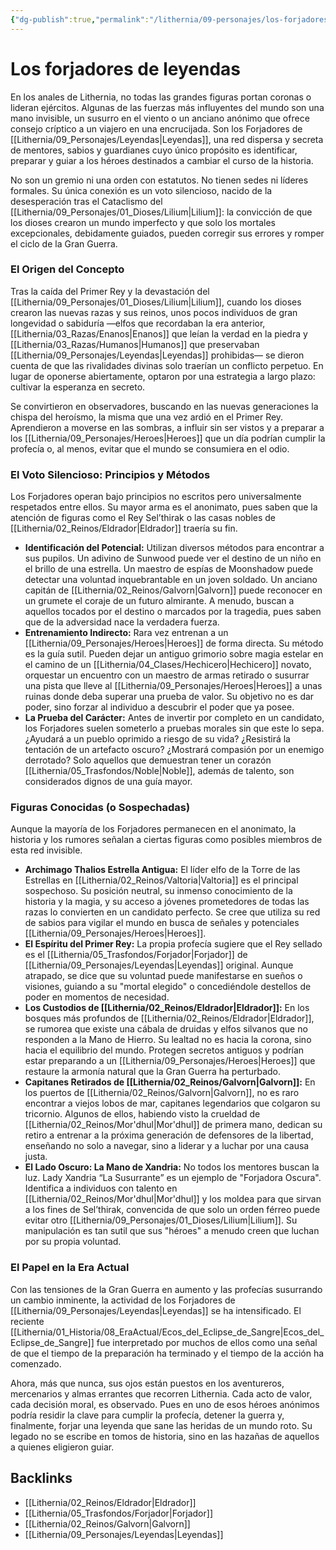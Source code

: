 ```yaml
---
{"dg-publish":true,"permalink":"/lithernia/09-personajes/los-forjadores-de-leyendas/","title":"Los forjadores de Leyendas","tags":["lithernia","faccion"]}
---
```


# Los forjadores de leyendas

En los anales de Lithernia, no todas las grandes figuras portan coronas o lideran ejércitos. Algunas de las fuerzas más influyentes del mundo son una mano invisible, un susurro en el viento o un anciano anónimo que ofrece consejo críptico a un viajero en una encrucijada. Son los Forjadores de [[Lithernia/09_Personajes/Leyendas\|Leyendas]], una red dispersa y secreta de mentores, sabios y guardianes cuyo único propósito es identificar, preparar y guiar a los héroes destinados a cambiar el curso de la historia.

No son un gremio ni una orden con estatutos. No tienen sedes ni líderes formales. Su única conexión es un voto silencioso, nacido de la desesperación tras el Cataclismo del [[Lithernia/09_Personajes/01_Dioses/Lilium\|Lilium]]: la convicción de que los dioses crearon un mundo imperfecto y que solo los mortales excepcionales, debidamente guiados, pueden corregir sus errores y romper el ciclo de la Gran Guerra.

### El Origen del Concepto

Tras la caída del Primer Rey y la devastación del [[Lithernia/09_Personajes/01_Dioses/Lilium\|Lilium]], cuando los dioses crearon las nuevas razas y sus reinos, unos pocos individuos de gran longevidad o sabiduría —elfos que recordaban la era anterior, [[Lithernia/03_Razas/Enanos\|Enanos]] que leían la verdad en la piedra y [[Lithernia/03_Razas/Humanos\|Humanos]] que preservaban [[Lithernia/09_Personajes/Leyendas\|Leyendas]] prohibidas— se dieron cuenta de que las rivalidades divinas solo traerían un conflicto perpetuo. En lugar de oponerse abiertamente, optaron por una estrategia a largo plazo: cultivar la esperanza en secreto.

Se convirtieron en observadores, buscando en las nuevas generaciones la chispa del heroísmo, la misma que una vez ardió en el Primer Rey. Aprendieron a moverse en las sombras, a influir sin ser vistos y a preparar a los [[Lithernia/09_Personajes/Heroes\|Heroes]] que un día podrían cumplir la profecía o, al menos, evitar que el mundo se consumiera en el odio.

### El Voto Silencioso: Principios y Métodos

Los Forjadores operan bajo principios no escritos pero universalmente respetados entre ellos. Su mayor arma es el anonimato, pues saben que la atención de figuras como el Rey Sel’thirak o las casas nobles de [[Lithernia/02_Reinos/Eldrador\|Eldrador]] traería su fin.

*   **Identificación del Potencial:** Utilizan diversos métodos para encontrar a sus pupilos. Un adivino de Sunwood puede ver el destino de un niño en el brillo de una estrella. Un maestro de espías de Moonshadow puede detectar una voluntad inquebrantable en un joven soldado. Un anciano capitán de [[Lithernia/02_Reinos/Galvorn\|Galvorn]] puede reconocer en un grumete el coraje de un futuro almirante. A menudo, buscan a aquellos tocados por el destino o marcados por la tragedia, pues saben que de la adversidad nace la verdadera fuerza.
*   **Entrenamiento Indirecto:** Rara vez entrenan a un [[Lithernia/09_Personajes/Heroes\|Heroes]] de forma directa. Su método es la guía sutil. Pueden dejar un antiguo grimorio sobre magia estelar en el camino de un [[Lithernia/04_Clases/Hechicero\|Hechicero]] novato, orquestar un encuentro con un maestro de armas retirado o susurrar una pista que lleve al [[Lithernia/09_Personajes/Heroes\|Heroes]] a unas ruinas donde deba superar una prueba de valor. Su objetivo no es dar poder, sino forzar al individuo a descubrir el poder que ya posee.
*   **La Prueba del Carácter:** Antes de invertir por completo en un candidato, los Forjadores suelen someterlo a pruebas morales sin que este lo sepa. ¿Ayudará a un pueblo oprimido a riesgo de su vida? ¿Resistirá la tentación de un artefacto oscuro? ¿Mostrará compasión por un enemigo derrotado? Solo aquellos que demuestran tener un corazón [[Lithernia/05_Trasfondos/Noble\|Noble]], además de talento, son considerados dignos de una guía mayor.

### Figuras Conocidas (o Sospechadas)

Aunque la mayoría de los Forjadores permanecen en el anonimato, la historia y los rumores señalan a ciertas figuras como posibles miembros de esta red invisible.

*   **Archimago Thalios Estrella Antigua:** El líder elfo de la Torre de las Estrellas en [[Lithernia/02_Reinos/Valtoria\|Valtoria]] es el principal sospechoso. Su posición neutral, su inmenso conocimiento de la historia y la magia, y su acceso a jóvenes prometedores de todas las razas lo convierten en un candidato perfecto. Se cree que utiliza su red de sabios para vigilar el mundo en busca de señales y potenciales [[Lithernia/09_Personajes/Heroes\|Heroes]].
*   **El Espíritu del Primer Rey:** La propia profecía sugiere que el Rey sellado es el [[Lithernia/05_Trasfondos/Forjador\|Forjador]] de [[Lithernia/09_Personajes/Leyendas\|Leyendas]] original. Aunque atrapado, se dice que su voluntad puede manifestarse en sueños o visiones, guiando a su "mortal elegido" o concediéndole destellos de poder en momentos de necesidad.
*   **Los Custodios de [[Lithernia/02_Reinos/Eldrador\|Eldrador]]:** En los bosques más profundos de [[Lithernia/02_Reinos/Eldrador\|Eldrador]], se rumorea que existe una cábala de druidas y elfos silvanos que no responden a la Mano de Hierro. Su lealtad no es hacia la corona, sino hacia el equilibrio del mundo. Protegen secretos antiguos y podrían estar preparando a un [[Lithernia/09_Personajes/Heroes\|Heroes]] que restaure la armonía natural que la Gran Guerra ha perturbado.
*   **Capitanes Retirados de [[Lithernia/02_Reinos/Galvorn\|Galvorn]]:** En los puertos de [[Lithernia/02_Reinos/Galvorn\|Galvorn]], no es raro encontrar a viejos lobos de mar, capitanes legendarios que colgaron su tricornio. Algunos de ellos, habiendo visto la crueldad de [[Lithernia/02_Reinos/Mor'dhul\|Mor'dhul]] de primera mano, dedican su retiro a entrenar a la próxima generación de defensores de la libertad, enseñando no solo a navegar, sino a liderar y a luchar por una causa justa.
*   **El Lado Oscuro: La Mano de Xandria:** No todos los mentores buscan la luz. Lady Xandria “La Susurrante” es un ejemplo de "Forjadora Oscura". Identifica a individuos con talento en [[Lithernia/02_Reinos/Mor'dhul\|Mor'dhul]] y los moldea para que sirvan a los fines de Sel’thirak, convencida de que solo un orden férreo puede evitar otro [[Lithernia/09_Personajes/01_Dioses/Lilium\|Lilium]]. Su manipulación es tan sutil que sus "héroes" a menudo creen que luchan por su propia voluntad.

### El Papel en la Era Actual

Con las tensiones de la Gran Guerra en aumento y las profecías susurrando un cambio inminente, la actividad de los Forjadores de [[Lithernia/09_Personajes/Leyendas\|Leyendas]] se ha intensificado. El reciente [[Lithernia/01_Historia/08_EraActual/Ecos_del_Eclipse_de_Sangre\|Ecos_del_Eclipse_de_Sangre]] fue interpretado por muchos de ellos como una señal de que el tiempo de la preparación ha terminado y el tiempo de la acción ha comenzado.

Ahora, más que nunca, sus ojos están puestos en los aventureros, mercenarios y almas errantes que recorren Lithernia. Cada acto de valor, cada decisión moral, es observado. Pues en uno de esos héroes anónimos podría residir la clave para cumplir la profecía, detener la guerra y, finalmente, forjar una leyenda que sane las heridas de un mundo roto. Su legado no se escribe en tomos de historia, sino en las hazañas de aquellos a quienes eligieron guiar.

## Backlinks
- [[Lithernia/02_Reinos/Eldrador\|Eldrador]]
- [[Lithernia/05_Trasfondos/Forjador\|Forjador]]
- [[Lithernia/02_Reinos/Galvorn\|Galvorn]]
- [[Lithernia/09_Personajes/Leyendas\|Leyendas]]

